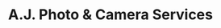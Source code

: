 ---
title: "A.J. Photo & Camera Services"
url: /mississauga/a-j-photo-und-camera-services/
shop: Allgemein
---